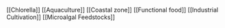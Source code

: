 [[Chlorella]]
[[Aquaculture]]
[[Coastal zone]]
[[Functional food]]
[[Industrial Cultivation]]
[[Microalgal Feedstocks]]
